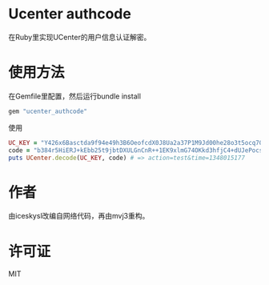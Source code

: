 Ucenter authcode
===
在Ruby里实现UCenter的用户信息认证解密。

使用方法
===

在Gemfile里配置，然后运行bundle install
```ruby
gem "ucenter_authcode"
```

使用
```ruby
UC_KEY = "Y426x6Basctda9f94e49h3B6OeofcdX0J8Ua2a37P1M9Jd00he28o3t5ocq707U5"
code = "b384r5HiERJ+kEbb25t9jbtDXULGnCnR++1EK9xlmG74OKkd3hfjC4+dUJePocsJHts2JeO4/Po"
puts UCenter.decode(UC_KEY, code) # => action=test&time=1348015177
```

作者
===
由iceskysl改编自网络代码，再由mvj3重构。

许可证
===
MIT
